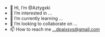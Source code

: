 - 👋 Hi, I’m @Aztygxki
- 👀 I’m interested in ...
- 🌱 I’m currently learning ...
- 💞️ I’m looking to collaborate on ...
- 📫 How to reach me ...dpaixsys@gmail.com

<!---
Aztygxki/Aztygxki is a ✨ special ✨ repository because its `README.md` (this file) appears on your GitHub profile.
You can click the Preview link to take a look at your changes.
--->
